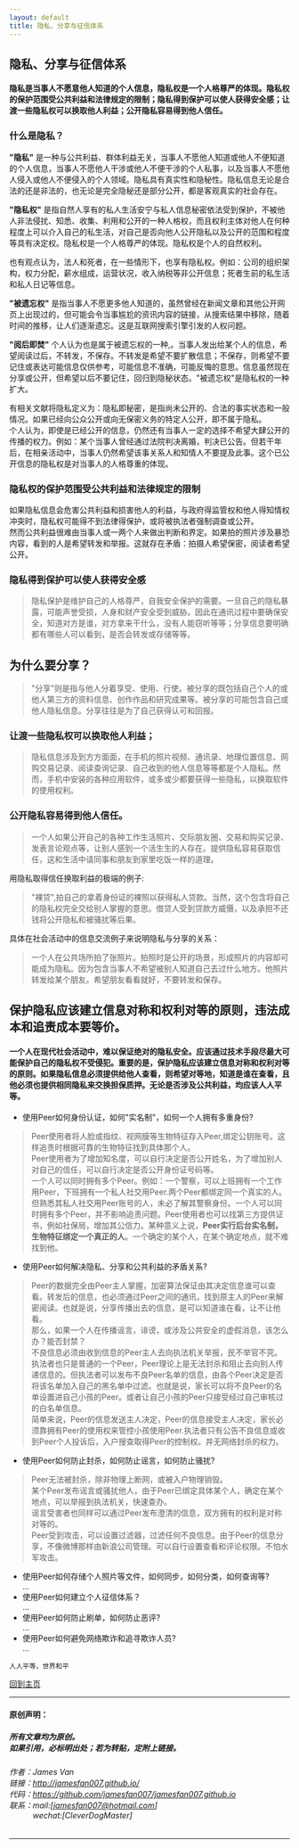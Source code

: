 ```yaml
---
layout: default
title: 隐私、分享与征信体系
---
```


## 隐私、分享与征信体系

#### 隐私是当事人不愿意他人知道的个人信息，隐私权是一个人格尊严的体现。隐私权的保护范围受公共利益和法律规定的限制；隐私得到保护可以使人获得安全感；让渡一些隐私权可以换取他人利益；公开隐私容易得到他人信任。

### 什么是隐私？

**"隐私"** 是一种与公共利益、群体利益无关，当事人不愿他人知道或他人不便知道的个人信息，当事人不愿他人干涉或他人不便干涉的个人私事，以及当事人不愿他人侵入或他人不便侵入的个人领域。隐私具有真实性和隐秘性。隐私信息无论是合法的还是非法的，也无论是完全隐秘还是部分公开，都是客观真实的社会存在。  

**"隐私权"** 是指自然人享有的私人生活安宁与私人信息秘密依法受到保护，不被他人非法侵扰、知悉、收集、利用和公开的一种人格权，而且权利主体对他人在何种程度上可以介入自己的私生活，对自己是否向他人公开隐私以及公开的范围和程度等具有决定权。隐私权是一个人格尊严的体现。隐私权是个人的自然权利。  

也有观点认为，法人和死者，在一些情形下，也享有隐私权。例如：公司的组织架构，权力分配，薪水组成，运营状况，收入纳税等非公开信息；死者生前的私生活和私人日记等信息。  
 
**"被遗忘权"** 是指当事人不愿更多他人知道的，虽然曾经在新闻文章和其他公开网页上出现过的，但可能会令当事尴尬的资讯内容的链接，从搜索结果中移除，随着时间的推移，让人们逐渐遗忘。这是互联网搜索引擎引发的人权问题。  
 
**"阅后即焚"** 个人认为也是属于被遗忘权的一种,。当事人发出给某个人的信息，希望阅读过后，不转发，不保存。不转发是希望不要扩散信息；不保存，则希望不要记住或表达可能信息仅供参考，可能信息不准确，可能反悔的意思。信息虽然现在分享或公开，但希望以后不要记住，回归到隐秘状态。"被遗忘权"是隐私权的一种扩大。  

有相关文献将隐私定义为：隐私即秘密，是指尚未公开的、合法的事实状态和一般情况。如果已经向公众公开或向无保密义务的特定人公开，即不属于隐私。  
个人认为，即使是已经公开的信息，仍然还有当事人一定的选择不希望大肆公开的传播的权力。例如：某个当事人曾经通过法院判决离婚，判决已公告。但若干年后，在相亲活动中，当事人仍然希望该事关系人和知情人不要提及此事。这个已公开信息的隐私权是对当事人的人格尊重的体现。 

### 隐私权的保护范围受公共利益和法律规定的限制   
如果隐私信息会危害公共利益和损害他人的利益，与政府得监管权和他人得知情权冲突时，隐私权可能得不到法律得保护，或将被执法者强制调查或公开。  
然而公共利益很难由当事人或一两个人来做出判断和界定。如果拍的照片涉及暴恐内容，看到的人是希望转发和举报。这就存在矛盾：拍摄人希望保密，阅读者希望公开。  

### 隐私得到保护可以使人获得安全感  
> 隐私保护是维护自己的人格尊严，自我安全保护的需要。一旦自己的隐私暴露，可能声誉受损，人身和财产安全受到威胁。因此在通讯过程中要确保安全，知道对方是谁，对方拿来干什么，没有人能窃听等等；分享信息要明确都有哪些人可以看到，是否会转发或存储等等。  

## 为什么要分享？
> "分享"则是指与他人分着享受、使用、行使。被分享的既包括自己个人的或他人第三方的资料信息、创作作品和研究成果等。被分享的可能包含自己或他人隐私信息。分享往往是为了自己获得认可和回报。   

### 让渡一些隐私权可以换取他人利益；  
> 隐私信息涉及到方方面面，在手机的照片视频、通讯录、地理位置信息、网购交易记录、阅读查询记录、自己收到的他人信息等等都是个人隐私。然而，手机中安装的各种应用软件，或多或少都要获得一些隐私，以换取软件的使用权利。  

### 公开隐私容易得到他人信任。
> 一个人如果公开自己的各种工作生活照片、交际朋友圈、交易和购买记录、发表言论观点等，让别人感到一个活生生的人存在。提供隐私容易获取信任，这和生活中请同事和朋友到家里吃饭一样的道理。  

用隐私取得信任换取利益的极端的例子:  
> "裸贷",拍自己的拿着身份证的裸照以获得私人贷款。当然，这个包含将自己的隐私权完全交给别人掌握的意思。借贷人受到贷款方威慑，以及承担不还钱将公开隐私和被骚扰等后果。  

具体在社会活动中的信息交流例子来说明隐私与分享的关系：  
> 一个人在公共场所拍了张照片。拍照时是公开的场景，形成照片的内容却可能成为隐私。因为包含当事人不希望被别人知道自己去过什么地方。他照片转发给某个朋友。希望朋友看看就好，不要转发和保存。  

## 保护隐私应该建立信息对称和权利对等的原则，违法成本和追责成本要等价。
#### 一个人在现代社会活动中，难以保证绝对的隐私安全。应该通过技术手段尽最大可能保护自己的隐私权不受侵犯。重要的是，保护隐私应该建立信息对称和权利对等的原则。如果隐私信息必须提供给他人查看，则希望对等地，知道是谁在查看，且他必须也提供相同隐私来交换担保质押。无论是否涉及公共利益，均应该人人平等。

- 使用Peer如何身份认证，如何"实名制"，如何一个人拥有多重身份?  
> Peer使用者将人脸或指纹、视网膜等生物特征存入Peer,绑定公钥账号。这样追责时根据可靠的生物特征找到具体那个人。  
> Peer使用者为了增加知名度，可以自行决定是否公开姓名，为了增加别人对自己的信任，可以自行决定是否公开身份证号码等。  
> 一个人可以同时拥有多个Peer。例如：一个警察，可以上班拥有一个工作用Peer，下班拥有一个私人社交用Peer.两个Peer都绑定同一个真实的人。但熟悉其私人社交用Peer账号的人，未必了解其警察身份。一个人可以同时拥有多个Peer，并不影响追责问题。Peer使用者也可以找第三方提供证书，例如社保局，增加其公信力。某种意义上说，**Peer实行后台实名制，生物特征绑定一个真正的人**。一个确定的某个人，在某个确定地点，就不难找到他。  

- 使用Peer如何解决隐私、分享和公共利益的矛盾关系?  
> Peer的数据完全由Peer主人掌握，加密算法保证由其决定信息谁可以查看。转发后的信息，也必须通过Peer之间的通讯，找到原主人的Peer来解密阅读。也就是说，分享传播出去的信息，是可以知道谁在看，让不让他看。  
> 那么，如果一个人在传播谣言，诽谤，或涉及公共安全的虚假消息，该怎么办？能否封禁？  
> 不良信息必须由收到信息的Peer主人去向执法机关举报，民不举官不究。执法者也只是普通的一个Peer，Peer理论上是无法封杀和阻止去向别人传递信息的。但执法者可以发布不良Peer名单的信息，由各个Peer决定是否将该名单加入自己的黑名单中过滤。也就是说，家长可以将不良Peer的名单设置进自己小孩的Peer。或者让自己小孩的Peer只接受经过自己审核过的白名单信息。  
> 简单来说，Peer的信息发送主人决定，Peer的信息接受主人决定，家长必须靠拥有Peer的使用权来管控小孩使用Peer.执法者只有公告不良信息或收到Peer个人投诉后，入户搜查取得Peer的控制权。并无网络封杀的权力。

- 使用Peer如何防止封杀，如何防止谣言，如何防止骚扰?  
> Peer无法被封杀，除非物理上断网，或被入户物理销毁。  
> 某个Peer发布谣言或骚扰他人，由于Peer已绑定具体某个人，确定在某个地点，可以举报到执法机关，快速查办。  
> 谣言受害者也同样可以通过Peer发布澄清的信息，双方拥有的权利是对称对等的。  
> Peer受到攻击，可以设置过滤器，过滤任何不良信息。由于Peer的信息分享，不像微博那样由新浪公司管理。可以自行设置查看和评论权限。不怕水军攻击。  

- 使用Peer如何存储个人照片等文件，如何同步，如何分类，如何查询等?  
...
- 使用Peer如何建立个人征信体系？  
...
- 使用Peer如何防止刷单，如何防止恶评?  
...
- 使用Peer如何避免网络欺诈和追寻欺诈人员?  
...

```
人人平等，世界和平
```

[回到主页](http://jamesfan007.github.io/)

---

#### 原创声明：

##### 所有文章均为原创。 <br/> 如果引用，必标明出处；若为转贴，定附上链接。

###### 作者：James Van <br/> 链接：http://jamesfan007.github.io/ <br/> 代码：https://github.com/jamesfan007/jamesfan007.github.io <br/> 联系：mail:[jamesfan007@hotmail.com]  <br/> &emsp;&emsp;&emsp;wechat:[CleverDogMaster]

---

